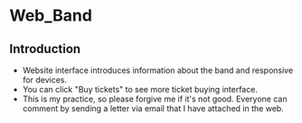 # Web_Band
## Introduction
-  Website interface introduces information about the band and responsive for devices.
-  You can click "Buy tickets" to see more ticket buying interface.
-  This is my practice, so please forgive me if it's not good. Everyone can comment by sending a letter via email that I have attached in the web.

